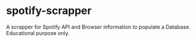# spotify-scrapper
A scrapper for Spotify API and Browser information to populate a Database. Educational purpose only.
